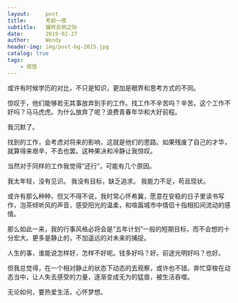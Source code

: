 ```yaml
---
layout:     post                    
title:      考前一夜               
subtitle:   辗转反侧之际
date:       2019-02-27             
author:     Wendy                      
header-img: img/post-bg-2015.jpg    
catalog: true                       
tags:                               
    - 感悟
---
```


或许有时候学历的对比，不只是知识，更加是眼界和思考方式的不同。

惊叹于，他们能够若无其事放弃到手的工作。找工作不辛苦吗？辛苦。这个工作不好吗？马马虎虎。为什么放弃了呢？浪费青春年华和大好前程。

我沉默了。

找到的工作，会考虑对将来的影响，这就是他们的思路。如果残废了自己的才华，就算得来艰辛，不去也罢。这种果决和冷静让我惊叹。

当然对于同样的工作我觉得“还行”，可能有几个原因。

我太年轻，没有见识。
我没有目标，缺乏追求。
我能力不足，苟且现状。

或许有那么种种，但又不得不说，我时常心怀希冀，愿意在安稳的日子里读书写作，泡茶倾听风的声音，感受阳光的温柔，和喧嚣城市中情侣十指相扣间流动的感情。

那么如此一来，我的行事风格必将会是“五年计划”一般的短期目标，而不会想的十分宏大。更多是静止的，不加遥远的对未来的捕捉。

人生的事，谁能说怎样好，怎样不好呢。钱多好吗？好。前途光明好吗？也好。

但我总觉得，在一个相对静止的状态下动态的去观察，或许也不错。奔忙穿梭在动态当中，让人失去感受的力量，逐渐变成无为的猛兽，被生活吞噬。

无论如何，要热爱生活，心怀梦想。








